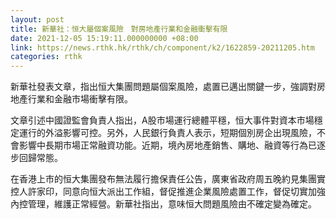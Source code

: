 ```yaml
---
layout: post
title: 新華社：恒大屬個案風險　對房地產行業和金融衝擊有限
date: 2021-12-05 15:19:11.000000000 +08:00
link: https://news.rthk.hk/rthk/ch/component/k2/1622859-20211205.htm
categories: rthk
---
```


新華社發表文章，指出恒大集團問題屬個案風險，處置已邁出關鍵一步，強調對房地產行業和金融市場衝擊有限。

文章引述中國證監會負責人指出，A股市場運行總體平穩，恒大事件對資本市場穩定運行的外溢影響可控。另外，人民銀行負責人表示，短期個別房企出現風險，不會影響中長期市場正常融資功能。近期，境內房地產銷售、購地、融資等行為已逐步回歸常態。

在香港上市的恒大集團發布無法履行擔保責任公告，廣東省政府周五晚約見集團實控人許家印，同意向恒大派出工作組，督促推進企業風險處置工作，督促切實加強內控管理，維護正常經營。新華社指出，意味恒大問題風險由不確定變為確定。
